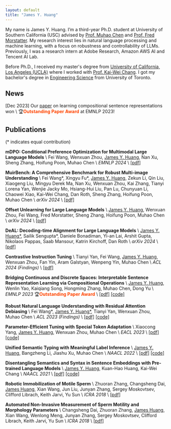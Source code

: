 ```yaml
---
layout: default
title: "James Y. Huang"
---
```


My name is James Y. Huang. I’m a third-year Ph.D. student at University of Southern California (USC) advised by [Prof. Muhao Chen](https://muhaochen.github.io/) and [Prof. Fred Morstatter](https://fredzilla.github.io/). My research interest lies in natural language processing and machine learning, with a focus on robustness and controllability of LLMs. Previously, I was a research intern at Adobe Research, Amazon AWS AI and Tencent AI Lab.

Before Ph.D., I received my master's degree from [University of California, Los Angeles (UCLA)](https://www.cs.ucla.edu/) where I worked with [Prof. Kai-Wei Chang](http://web.cs.ucla.edu/~kwchang/). I got my bachelor's degree in [Engineering Science](https://engsci.utoronto.ca/program/what-is-engsci/) from University of Toronto.



## News

[Dec 2023] Our [paper](https://aclanthology.org/2023.emnlp-main.900.pdf) on learning compositional sentence representations won \\
:trophy:**<span style="color:orangered">Outstanding Paper Award</span>** at EMNLP 2023!      


## Publications
(* indicates equal contribution)

**mDPO: Conditional Preference Optimization for Multimodal Large Language Models** \\
Fei Wang, Wenxuan Zhou, <u>James Y. Huang</u>, Nan Xu, Sheng Zhang, Hoifung Poon, Muhao Chen \\
<em>EMNLP 2024</em> \\
[[pdf]](https://arxiv.org/pdf/2406.11839)

**MuirBench: A Comprehensive Benchmark for Robust Multi-image Understanding** \\
Fei Wang\*, Xingyu Fu\*, <u>James Y. Huang</u>, Zekun Li, Qin Liu, Xiaogeng Liu, Mingyu Derek Ma, Nan Xu, Wenxuan Zhou, Kai Zhang, Tianyi Lorena Yan, Wenjie Jacky Mo, Hsiang-Hui Liu, Pan Lu, Chunyuan Li, Chaowei Xiao, Kai-Wei Chang, Dan Roth, Sheng Zhang, Hoifung Poon, Muhao Chen \\
<em>arXiv 2024</em> \\
[[pdf]](https://arxiv.org/pdf/2406.09411)

**Offset Unlearning for Large Language Models** \\
<u>James Y. Huang</u>, Wenxuan Zhou, Fei Wang, Fred Morstatter, Sheng Zhang, Hoifung Poon, Muhao Chen \\
<em>arXiv 2024</em> \\
[[pdf]](https://arxiv.org/pdf/2404.11045)

**DeAL: Decoding-time Alignment for Large Language Models** \\
<u>James Y. Huang*</u>, Sailik Sengupta\*, Daniele Bonadiman, Yi-an Lai, Arshit Gupta, Nikolaos Pappas, Saab Mansour, Katrin Kirchoff, Dan Roth \\
<em>arXiv 2024</em> \\
[[pdf]](https://arxiv.org/pdf/2402.06147)

**Contrastive Instruction Tuning** \\
Tianyi Yan, Fei Wang, <u>James Y. Huang</u>, Wenxuan Zhou, Fan Yin, Aram Galstyan, Wenpeng Yin, Muhao Chen \\
<em>ACL 2024 (Findings)</em> \\
[[pdf]](https://arxiv.org/pdf/2402.11138)

**Bridging Continuous and Discrete Spaces: Interpretable Sentence Representation Learning via Compositional Operations** \\
<u>James Y. Huang</u>, Wenlin Yao, Kaiqiang Song, Hongming Zhang, Muhao Chen, Dong Yu \\
<em>EMNLP 2023</em> :trophy:**<span style="color:orangered">Outstanding Paper Award</span>** \\
[[pdf]](https://aclanthology.org/2023.emnlp-main.900.pdf) [[code]](https://github.com/jyhuang36/InterSent)

**Robust Natural Language Understanding with Residual Attention Debiasing** \\
Fei Wang\*, <u>James Y. Huang*</u>, Tianyi Yan, Wenxuan Zhou, Muhao Chen \\
<em>ACL 2023 (Findings)</em> \\
[[pdf]](https://aclanthology.org/2023.findings-acl.32.pdf) [[code]](https://github.com/luka-group/READ)

**Parameter-Efficient Tuning with Special Token Adaptation** \\
Xiaocong Yang, <u>James Y. Huang</u>, Wenxuan Zhou, Muhao Chen \\
<em>EACL 2023</em> \\
[[pdf]](https://aclanthology.org/2023.eacl-main.60.pdf) [[code]](https://github.com/luka-group/PASTA/)

**Unified Semantic Typing with Meaningful Label Inference** \\
<u>James Y. Huang</u>, Bangzheng Li, Jiashu Xu, Muhao Chen \\
<em>NAACL 2022</em> \\
[[pdf]](https://aclanthology.org/2022.naacl-main.190.pdf) [[code]](https://github.com/luka-group/UniST)

**Disentangling Semantics and Syntax in Sentence Embeddings with Pre-trained Language Models** \\
<u>James Y. Huang</u>, Kuan-Hao Huang, Kai-Wei Chang \\
<em>NAACL 2021</em> \\
[[pdf]](https://aclanthology.org/2021.naacl-main.108.pdf) [[code]](https://github.com/uclanlp/ParaBART)

**Robotic Immobilization of Motile Sperm** \\
Zhuoran Zhang, Changsheng Dai, <u>James Huang</u>, Xian Wang, Jun Liu, Junyan Zhang, Sergey Moskovtsev, Clifford Librach, Keith Jarvi, Yu Sun \\
<em>ICRA 2018</em> \\
[[pdf]](https://ieeexplore.ieee.org/document/8462912)

**Automated Non-Invasive Measurement of Sperm Motility and Morphology Parameters** \\
Changsheng Dai, Zhuoran Zhang, <u>James Huang</u>, Xian Wang, Wenlong Meng, Junyan Zhang, Sergey Moskovtsev, Clifford Librach, Keith Jarvi, Yu Sun \\
<em>ICRA 2018</em> \\
[[pdf]](https://ieeexplore.ieee.org/document/8461252)




